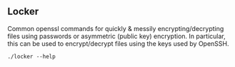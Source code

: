 ## Locker

Common openssl commands for quickly & messily encrypting/decrypting files
using passwords or asymmetric (public key) encryption. In particular, this
can be used to encrypt/decrypt files using the keys used by OpenSSH.

`./locker --help`
